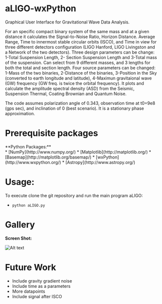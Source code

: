 # aLIGO-wxPython
Graphical User Interface for Gravitational Wave Data Analysis. 

For an specific compact binary system of the same mass and at a given distance it calculates the Signal-to-Noise Ratio, Horizon Distance. Average Range, Time to innermost stable circular orbits (ISCO), and Time in view for three different detectors configuration (LIGO Hanford, LIGO Livingston and a Network of the two detectors). Three design parameters can be change: 1-Total Suspension Length, 2- Section Suspension Length and 3-Total mass of the suspension. Can select from 9 different masses, and 3 lengths for both the total and section length. Four source parameters can be changed: 1-Mass of the two binaries, 2-Distance of the binaries, 3-Position in the Sky (converted to earth longitude and latitude), 4-Maximun gravitaional wave (GW) frequency (GW freq. is twice the orbital frequency). It plots and calculate the amplitude spectral density (ASD) from the Seismic, Suspension Thermal, Coating Brownian and Quantum Noise. 

The code assumes polarization angle of 0.343, observation time at t0=9e8 (gps sec), and inclination of 0 (best scenario). It is a stationary phase approximation.

Prerequisite packages
=======
<!---
<dt>**LSC Algorithm Library Suite:**</dt>
* [LALSuite](https://www.lsc-group.phys.uwm.edu/daswg/projects/lalsuite.html). Full instruction to install can be found in (https://www.lsc-group.phys.uwm.edu/daswg/docs/howto/lal-install.html).
-->

<dt>**Python Packages:**</dt>
* [NumPy](http://www.numpy.org/)
* [Matplotlib](http://matplotlib.org/)
* [Basemap](http://matplotlib.org/basemap/)
* [wxPython](http://www.wxpython.org/)
* [Astropy](http://www.astropy.org/)


Usage:
=======
To execute clone the git repository and run the main program aLIGO:
* `python aLIGO.py`

Gallery
=======

**Screen Shot:**

![Alt text](https://cloud.githubusercontent.com/assets/8272801/9312808/16c1d406-4517-11e5-9607-ca9b75e49d61.png)

Future Work
=======
* Include gravity gradient noise
* Include time as a parameters
* More datapoints
* Include signal after ISCO

